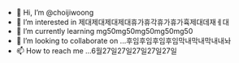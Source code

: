 - 👋 Hi, I’m @choijiwoong
- 👀 I’m interested in 제대제대제대제대휴가휴각휴가휴가휵제대데재ㅔ대
- 🌱 I’m currently learning mg50mg50mg50mg50mg50
- 💞️ I’m looking to collaborate on ...후임후임후임후임막내막내막내내놔
- 📫 How to reach me ...6월27일27일27일27일27일

<!---
choijiwoong/choijiwoong is a ✨ special ✨ repository because its `README.md` (this file) appears on your GitHub profile.
You can click the Preview link to take a look at your changes.
--->
